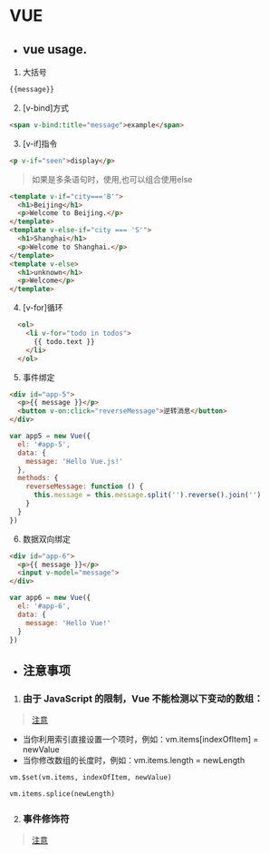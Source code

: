 # VUE

* ## vue usage.

1. 大括号
```html
{{message}}
```
2. [v-bind]方式
```html
<span v-bind:title="message">example</span>
```
3. [v-if]指令
```html
<p v-if="seen">display</p>
```
>如果是多条语句时，使用<templete>,也可以组合使用else
```html
<template v-if="city==='B'">
  <h1>Beijing</h1>
  <p>Welcome to Beijing.</p>
</template>
<template v-else-if="city === 'S'">
  <h1>Shanghai</h1>
  <p>Welcome to Shanghai.</p>
</template>
<template v-else>
  <h1>unknown</h1>
  <p>Welcome</p>
</template>
```
4. [v-for]循环
```html
  <ol>
    <li v-for="todo in todos">
      {{ todo.text }}
    </li>
  </ol>
```
5. 事件绑定
```html
<div id="app-5">
  <p>{{ message }}</p>
  <button v-on:click="reverseMessage">逆转消息</button>
</div>
```
```javascript
var app5 = new Vue({
  el: '#app-5',
  data: {
    message: 'Hello Vue.js!'
  },
  methods: {
    reverseMessage: function () {
      this.message = this.message.split('').reverse().join('')
    }
  }
})
```
6. 数据双向绑定
```html
<div id="app-6">
  <p>{{ message }}</p>
  <input v-model="message">
</div>
```
```javascript
var app6 = new Vue({
  el: '#app-6',
  data: {
    message: 'Hello Vue!'
  }
})
```
  
* ## 注意事项

1. ### 由于 JavaScript 的限制，Vue 不能检测以下变动的数组：
> [注意](https://cn.vuejs.org/v2/guide/list.html#%E5%AF%B9%E8%B1%A1%E6%9B%B4%E6%94%B9%E6%A3%80%E6%B5%8B%E6%B3%A8%E6%84%8F%E4%BA%8B%E9%A1%B9)

* 当你利用索引直接设置一个项时，例如：vm.items[indexOfItem] = newValue
* 当你修改数组的长度时，例如：vm.items.length = newLength

```html
vm.$set(vm.items, indexOfItem, newValue)
```
```html
vm.items.splice(newLength)
```
2. ### 事件修饰符
> [注意](https://cn.vuejs.org/v2/guide/events.html#%E4%BA%8B%E4%BB%B6%E4%BF%AE%E9%A5%B0%E7%AC%A6)
